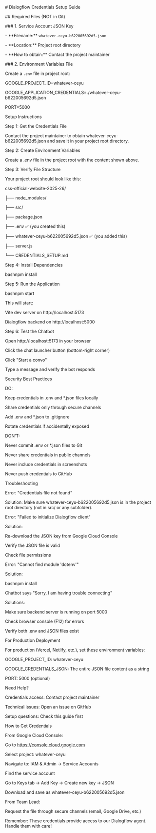 \# Dialogflow Credentials Setup Guide



\## Required Files (NOT in Git)



\### 1. Service Account JSON Key

\- \*\*Filename:\*\* `whatever-ceyu-b622005692d5.json`

\- \*\*Location:\*\* Project root directory

\- \*\*How to obtain:\*\* Contact the project maintainer



\### 2. Environment Variables File

Create a `.env` file in project root:

GOOGLE\_PROJECT\_ID=whatever-ceyu

GOOGLE\_APPLICATION\_CREDENTIALS=./whatever-ceyu-b622005692d5.json

PORT=5000

Setup Instructions

Step 1: Get the Credentials File

Contact the project maintainer to obtain whatever-ceyu-b622005692d5.json and save it in your project root directory.

Step 2: Create Environment Variables

Create a .env file in the project root with the content shown above.

Step 3: Verify File Structure

Your project root should look like this:

css-official-website-2025-26/

├── node\_modules/

├── src/

├── package.json

├── .env                                    ✅ (you created this)

├── whatever-ceyu-b622005692d5.json        ✅ (you added this)

├── server.js

└── CREDENTIALS\_SETUP.md

Step 4: Install Dependencies

bashnpm install

Step 5: Run the Application

bashnpm start

This will start:



Vite dev server on http://localhost:5173

Dialogflow backend on http://localhost:5000



Step 6: Test the Chatbot



Open http://localhost:5173 in your browser

Click the chat launcher button (bottom-right corner)

Click "Start a convo"

Type a message and verify the bot responds





Security Best Practices

DO:



Keep credentials in .env and \*.json files locally

Share credentials only through secure channels

Add .env and \*.json to .gitignore

Rotate credentials if accidentally exposed



DON'T:



Never commit .env or \*.json files to Git

Never share credentials in public channels

Never include credentials in screenshots

Never push credentials to GitHub





Troubleshooting

Error: "Credentials file not found"

Solution: Make sure whatever-ceyu-b622005692d5.json is in the project root directory (not in src/ or any subfolder).

Error: "Failed to initialize Dialogflow client"

Solution:



Re-download the JSON key from Google Cloud Console

Verify the JSON file is valid

Check file permissions



Error: "Cannot find module 'dotenv'"

Solution:

bashnpm install

Chatbot says "Sorry, I am having trouble connecting"

Solutions:



Make sure backend server is running on port 5000

Check browser console (F12) for errors

Verify both .env and JSON files exist





For Production Deployment

For production (Vercel, Netlify, etc.), set these environment variables:



GOOGLE\_PROJECT\_ID: whatever-ceyu

GOOGLE\_CREDENTIALS\_JSON: The entire JSON file content as a string

PORT: 5000 (optional)





Need Help?



Credentials access: Contact project maintainer

Technical issues: Open an issue on GitHub

Setup questions: Check this guide first





How to Get Credentials

From Google Cloud Console:



Go to https://console.cloud.google.com

Select project: whatever-ceyu

Navigate to: IAM \& Admin → Service Accounts

Find the service account

Go to Keys tab → Add Key → Create new key → JSON

Download and save as whatever-ceyu-b622005692d5.json



From Team Lead:

Request the file through secure channels (email, Google Drive, etc.)



Remember: These credentials provide access to our Dialogflow agent. Handle them with care! 

